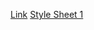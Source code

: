 <a href="http://marksleator.github.io.">Link</a>
<a href="https://raw.githubusercontent.com/marksleator/marksleator.github.io/master/Interview%20Style%20Sheet.jpg">Style Sheet 1</a>
